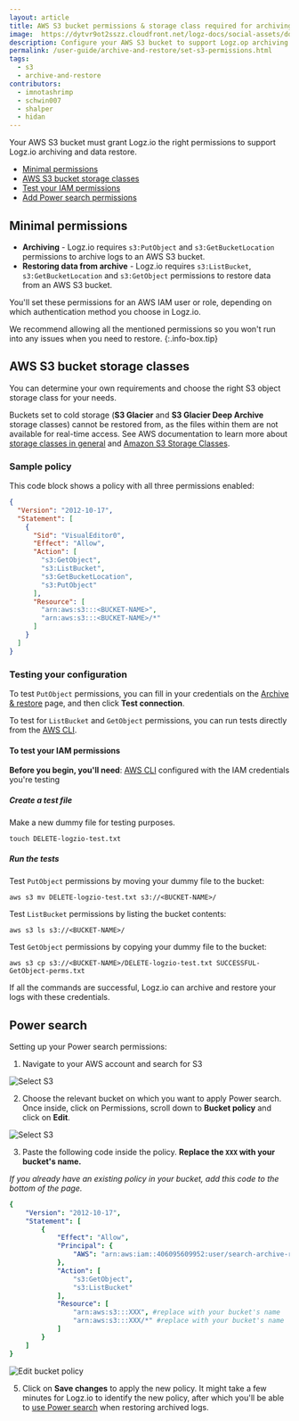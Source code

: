 ```yaml
---
layout: article
title: AWS S3 bucket permissions & storage class required for archiving
image:  https://dytvr9ot2sszz.cloudfront.net/logz-docs/social-assets/docs-social.jpg
description: Configure your AWS S3 bucket to support Logz.op archiving and restoring data
permalink: /user-guide/archive-and-restore/set-s3-permissions.html
tags:
  - s3
  - archive-and-restore
contributors:
  - imnotashrimp
  - schwin007
  - shalper
  - hidan
---
```


Your AWS S3 bucket must grant Logz.io the right permissions to support Logz.io archiving and data restore.

* [Minimal permissions](/user-guide/archive-and-restore/set-s3-permissions.html#minimal-permissions)
* [AWS S3 bucket storage classes](/user-guide/archive-and-restore/set-s3-permissions.html#aws-s3-bucket-storage-classes)
* [Test your IAM permissions](/user-guide/archive-and-restore/set-s3-permissions.html#testing-your-configuration)
* [Add Power search permissions](/user-guide/archive-and-restore/set-s3-permissions.html#power-search)

## Minimal permissions

* **Archiving** - Logz.io requires `s3:PutObject` and `s3:GetBucketLocation` permissions to archive logs to an AWS S3 bucket.
* **Restoring data from archive** - Logz.io requires `s3:ListBucket`, `s3:GetBucketLocation` and `s3:GetObject` permissions to restore data from an AWS S3 bucket.

You'll set these permissions for an AWS IAM user or role,
depending on which authentication method you choose in Logz.io.

We recommend allowing all the mentioned permissions
so you won't run into any issues when you need to restore.
{:.info-box.tip}

## AWS S3 bucket storage classes

You can determine your own requirements
and choose the right S3 object storage class for your needs.

Buckets set to cold storage (**S3 Glacier** and **S3 Glacier Deep Archive** storage classes) cannot be restored from, as the files within them are not available for real-time access. See AWS documentation to learn more about [storage classes in general](https://docs.aws.amazon.com/AmazonS3/latest/dev/storage-class-intro.html)
and [Amazon S3 Storage Classes](https://aws.amazon.com/s3/storage-classes/).

### Sample policy

This code block shows a policy with all three permissions enabled:

```json
{
  "Version": "2012-10-17",
  "Statement": [
    {
      "Sid": "VisualEditor0",
      "Effect": "Allow",
      "Action": [
        "s3:GetObject",
        "s3:ListBucket",
        "s3:GetBucketLocation",
        "s3:PutObject"
      ],
      "Resource": [
        "arn:aws:s3:::<BUCKET-NAME>",
        "arn:aws:s3:::<BUCKET-NAME>/*"
      ]
    }
  ]
}
```

### Testing your configuration

To test `PutObject` permissions,
you can fill in your credentials on the
[Archive & restore](https://app.logz.io/#/dashboard/tools/archive-and-restore) page,
and then click **Test connection**.

To test for `ListBucket` and `GetObject` permissions,
you can run tests directly from the [AWS CLI](https://docs.aws.amazon.com/cli/latest/userguide/cli-chap-install.html).

#### To test your IAM permissions

**Before you begin, you'll need**:
[AWS CLI](https://docs.aws.amazon.com/cli/latest/userguide/cli-chap-install.html)
configured with the IAM credentials you're testing

<div class="tasklist">

##### Create a test file

Make a new dummy file for testing purposes.

```shell
touch DELETE-logzio-test.txt
```

##### Run the tests

Test `PutObject` permissions by moving your dummy file to the bucket:

```shell
aws s3 mv DELETE-logzio-test.txt s3://<BUCKET-NAME>/
```

Test `ListBucket` permissions by listing the bucket contents:

```shell
aws s3 ls s3://<BUCKET-NAME>/
```

Test `GetObject` permissions by copying your dummy file to the bucket:

```shell
aws s3 cp s3://<BUCKET-NAME>/DELETE-logzio-test.txt SUCCESSFUL-GetObject-perms.txt
```

If all the commands are successful,
Logz.io can archive and restore your logs with these credentials.

</div>


## Power search

Setting up your Power search permissions:

1. Navigate to your AWS account and search for S3

![Select S3](https://dytvr9ot2sszz.cloudfront.net/logz-docs/power-search/select-s3.png)


2. Choose the relevant bucket on which you want to apply Power search. Once inside, click on Permissions, scroll down to **Bucket policy** and click on **Edit**.

![Select S3](https://dytvr9ot2sszz.cloudfront.net/logz-docs/power-search/permission-policy.png)


3. Paste the following code inside the policy. **Replace the `XXX` with your bucket's name.**

*If you already have an existing policy in your bucket, add this code to the bottom of the page.*

```yaml
{
    "Version": "2012-10-17",
    "Statement": [
        {
            "Effect": "Allow",
            "Principal": {
                "AWS": "arn:aws:iam::406095609952:user/search-archive-restore-user"
            },
            "Action": [
                "s3:GetObject",
                "s3:ListBucket"
            ],
            "Resource": [
                "arn:aws:s3:::XXX", #replace with your bucket's name
                "arn:aws:s3:::XXX/*" #replace with your bucket's name
            ]
        }
    ]
}
```


![Edit bucket policy](https://dytvr9ot2sszz.cloudfront.net/logz-docs/power-search/edit-bucket-policy.png)

5. Click on **Save changes** to apply the new policy. It might take a few minutes for Logz.io to identify the new policy, after which you'll be able to [use Power search](/user-guide/archive-and-restore/restore-archived-logs.html#apply-power-search) when restoring archived logs. 